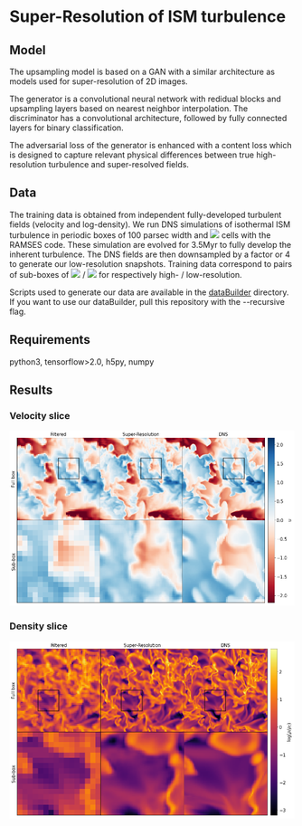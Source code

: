 # Super-Resolution of ISM turbulence

## Model

The upsampling model is based on a GAN with a similar architecture as models used for super-resolution of 2D images.

The generator is a convolutional neural network with redidual blocks and upsampling layers based on nearest neighbor interpolation. The discriminator has a convolutional architecture, followed by fully connected layers for binary classification.

The adversarial loss of the generator is enhanced with a content loss which is designed to capture relevant physical differences between true high-resolution turbulence and super-resolved fields.

## Data

The training data is obtained from independent fully-developed turbulent fields (velocity and log-density). We run DNS simulations of isothermal ISM turbulence in periodic boxes of 100 parsec width and <img src="https://render.githubusercontent.com/render/math?math=256^3"> cells with the RAMSES code. These simulation are evolved for 3.5Myr to fully develop the inherent turbulence. The DNS fields are then downsampled by a factor or 4 to generate our low-resolution snapshots. Training data correspond to pairs of sub-boxes of <img src="https://render.githubusercontent.com/render/math?math=64^3"> / <img src="https://render.githubusercontent.com/render/math?math=16^3"> for respectively high- / low-resolution.

Scripts used to generate our data are available in the [dataBuilder](dataBuilder) directory.
If you want to use our dataBuilder, pull this repository with the --recursive flag.

## Requirements

python3, tensorflow>2.0, h5py, numpy


## Results

### Velocity slice
![alt text](fig/zoom_u_gan.png)

### Density slice
![alt text](fig/zoom_rho_gan.png)
